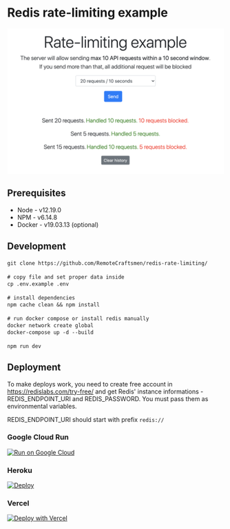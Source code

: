 # Redis rate-limiting example

![alt text](https://github.com/RemoteCraftsmen/redis-rate-limiting/blob/main/preview.png?raw=true)

## Prerequisites

-   Node - v12.19.0
-   NPM - v6.14.8
-   Docker - v19.03.13 (optional)

## Development

```
git clone https://github.com/RemoteCraftsmen/redis-rate-limiting/

# copy file and set proper data inside
cp .env.example .env

# install dependencies
npm cache clean && npm install

# run docker compose or install redis manually
docker network create global
docker-compose up -d --build

npm run dev

```

## Deployment

To make deploys work, you need to create free account in https://redislabs.com/try-free/ and get Redis' instance informations - REDIS_ENDPOINT_URI and REDIS_PASSWORD. You must pass them as environmental variables.

REDIS_ENDPOINT_URI should start with prefix `redis://`

### Google Cloud Run

[![Run on Google
Cloud](https://deploy.cloud.run/button.svg)](https://deploy.cloud.run/?git_repo=https://github.com/RemoteCraftsmen/redis-rate-limiting.git)

### Heroku

[![Deploy](https://www.herokucdn.com/deploy/button.svg)](https://heroku.com/deploy)

### Vercel

[![Deploy with Vercel](https://vercel.com/button)](https://vercel.com/new/git/external?repository-url=https%3A%2F%2Fgithub.com%2FRemoteCraftsmen%2Fredis-rate-limiting&env=REDIS_ENDPOINT_URI,REDIS_PASSWORD)
